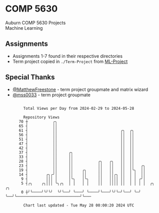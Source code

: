 # COMP 5630
Auburn COMP 5630 Projects  
Machine Learning

## Assignments
- Assignments 1-7 found in their respective directories
- Term project copied in `./Term-Project` from [ML-Project](https://github.com/wumphlett/ML-Project)

## Special Thanks
- [@MatthewFreestone](https://github.com/MatthewFreestone) - term project groupmate and matrix wizard
- [@mss0033](https://github.com/mss0033) - term project groupmate

```

        Total Views per Day from 2024-02-29 to 2024-05-28

        Repository Views
      70 ┼           ╭╮
      65 ┤           ││
      61 ┤           ││                            ╭╮  ╭╮
      56 ┤           ││                            ││  ││
      51 ┤           ││                            ││  ││
      47 ┤           ││                            ││  ││
      42 ┤           ││                            ││  ││
      37 ┤           ││     ╭╮                     ││  ││
      33 ┤           ││     ││                     ││  ││
      28 ┤           ││     ││           ╭╮   ╭╮   ││  ││
      23 ┤           ││     ││           ││   ││   ││  ││   ╭╮
      19 ┤           ││     ││    ╭╮     ││   ││   ││  │╰╮  ││
      14 ┤        ╭╮╭╯│     ││    ││     ││   ││╭╮ ││  │ │  ││
       9 ┤        │││ │     │╰╮   │╰╮    ││   ││││ ││  │ │ ╭╯│
       5 ┤╭╮    ╭╮│││ ╰╮╭╮  │ │   │ │    ││   ││││ ││  │ │ │ │  ╭╮                            ╭╮
       0 ┼╯╰────╯╰╯╰╯  ╰╯╰──╯ ╰───╯ ╰────╯╰───╯╰╯╰─╯╰──╯ ╰─╯ ╰──╯╰────────────────────────────╯╰───

        Chart last updated - Tue May 28 00:00:20 2024 UTC
        
```
